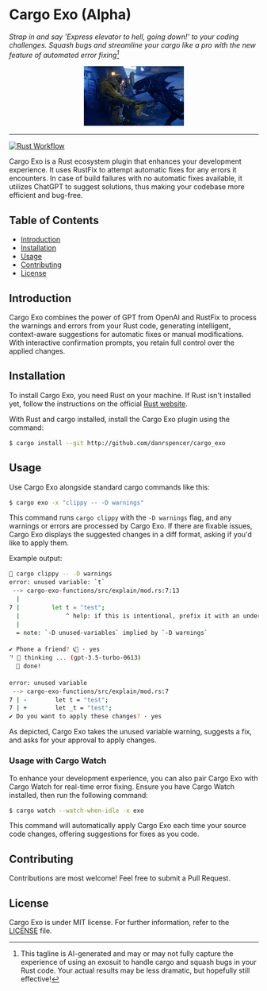 # Cargo Exo (Alpha)

*Strap in and say 'Express elevator to hell, going down!' to your coding challenges. Squash bugs and streamline your cargo like a pro with the new feature of automated error fixing[^1]*
<p align="center">
 <img src="./resources/images/loader.jpeg" style="width: 40%; height: auto;">
</p>

---

[![Rust Workflow](https://github.com/danrspencer/cargo_exo/actions/workflows/rust.yml/badge.svg)](https://github.com/danrspencer/cargo_exo/actions/workflows/rust.yml)

Cargo Exo is a Rust ecosystem plugin that enhances your development experience. It uses RustFix to attempt automatic fixes for any errors it encounters. In case of build failures with no automatic fixes available, it utilizes ChatGPT to suggest solutions, thus making your codebase more efficient and bug-free.

## Table of Contents
- [Introduction](#introduction)
- [Installation](#installation)
- [Usage](#usage)
- [Contributing](#contributing)
- [License](#license)

## Introduction
Cargo Exo combines the power of GPT from OpenAI and RustFix to process the warnings and errors from your Rust code, generating intelligent, context-aware suggestions for automatic fixes or manual modifications. With interactive confirmation prompts, you retain full control over the applied changes.

## Installation

To install Cargo Exo, you need Rust on your machine. If Rust isn't installed yet, follow the instructions on the official [Rust website](https://www.rust-lang.org/tools/install).

With Rust and cargo installed, install the Cargo Exo plugin using the command:

```bash
$ cargo install --git http://github.com/danrspencer/cargo_exo
```

## Usage

Use Cargo Exo alongside standard cargo commands like this:

```bash
$ cargo exo -x "clippy -- -D warnings"
```

This command runs `cargo clippy` with the `-D warnings` flag, and any warnings or errors are processed by Cargo Exo. If there are fixable issues, Cargo Exo displays the suggested changes in a diff format, asking if you'd like to apply them.

Example output:

```bash
🤖 cargo clippy -- -D warnings
error: unused variable: `t`
 --> cargo-exo-functions/src/explain/mod.rs:7:13
  |
7 |         let t = "test";
  |             ^ help: if this is intentional, prefix it with an underscore: `_t`
  |
  = note: `-D unused-variables` implied by `-D warnings`

✔ Phone a friend? 📞🤖 · yes
⠙ 🤖 thinking ... (gpt-3.5-turbo-0613)
  🤖 done!

error: unused variable
 --> cargo-exo-functions/src/explain/mod.rs:7
7 | -        let t = "test";
7 | +        let _t = "test";
✔ Do you want to apply these changes? · yes
```

As depicted, Cargo Exo takes the unused variable warning, suggests a fix, and asks for your approval to apply changes.

### Usage with Cargo Watch

To enhance your development experience, you can also pair Cargo Exo with Cargo Watch for real-time error fixing. Ensure you have Cargo Watch installed, then run the following command:

```bash
$ cargo watch --watch-when-idle -x exo
```

This command will automatically apply Cargo Exo each time your source code changes, offering suggestions for fixes as you code.

## Contributing

Contributions are most welcome! Feel free to submit a Pull Request.

## License

Cargo Exo is under MIT license. For further information, refer to the [LICENSE](LICENSE) file.

[^1]: This tagline is AI-generated and may or may not fully capture the experience of using an exosuit to handle cargo and squash bugs in your Rust code. Your actual results may be less dramatic, but hopefully still effective![^2]

[^2]: This explanatory note is also AI-generated. The AI hopes you find the humor in this situation.
